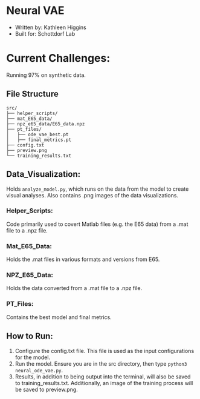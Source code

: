 # Neural VAE
* Written by: Kathleen Higgins
* Built for: Schottdorf Lab

# Current Challenges:
Running 97% on synthetic data. 

## File Structure
```
src/
├── helper_scripts/
├── mat_E65_data/
├── npz_e65_data/E65_data.npz
├── pt_files/
│   ├── ode_vae_best.pt
│   ├── final_metrics.pt
├── config.txt
├── preview.png
└── training_results.txt
```
## Data_Visualization: 
Holds ```analyze_model.py```, which runs on the data from the model to create visual analyses. Also contains .png images of the data visualizations. 

### Helper_Scripts:
Code primarily used to covert Matlab files (e.g. the E65 data) from a .mat file to a .npz file.

### Mat_E65_Data:
Holds the .mat files in various formats and versions from E65. 

### NPZ_E65_Data:
Holds the data converted from a .mat file to a .npz file.

### PT_Files: 
Contains the best model and final metrics.

## How to Run:
1. Configure the config.txt file. This file is used as the input configurations for the model.
2. Run the model. Ensure you are in the src directory, then type ```python3 neural_ode_vae.py```.
3. Results, in addition to being output into the terminal, will also be saved to training_results.txt. Additionally, an image of the training process will be saved to preview.png. 

